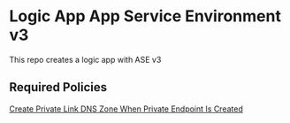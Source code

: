 # Logic App App Service Environment v3

This repo creates a logic app with ASE v3

## Required Policies

[Create Private Link DNS Zone When Private Endpoint Is Created](https://docs.microsoft.com/en-us/azure/cloud-adoption-framework/ready/azure-best-practices/private-link-and-dns-integration-at-scale#policy-definitions)